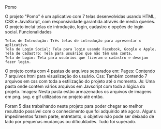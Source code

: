 Pomo

O projeto "Pomo" é um aplicativo com 7 telas desenvolvidas usando HTML, CSS e JavaScript, com responsividade garantida através de media queries. O projeto inclui telas de introdução, login, cadastro e opções de login social.
Funcionalidades

    Telas de Introdução: Três telas de introdução para apresentar o aplicativo.
    Tela de Login Social: Tela para login usando Facebook, Google e Apple.
    Tela de Cadastro: Tela para usuários que não têm uma conta.
    Tela de Login: Tela para usuários que fizeram o cadastro e desejam fazer login.

O projeto conta com 4 pastas de arquivos separados em:
    Pages: Contendo 7 arquivos html para visualização do usuário.
    Css: Também contendo 7 arquivos em css com toda a estilização do projeto até o momento.
    Js: Uma pasta onde contém vários arquivos em Javscript com toda a lógica do projeto.
    Images: Nesta pasta estão armazenados os arquivos de imagens em png. svg. e gif utilizados no projeto até então.

Foram 5 dias trabalhando neste projeto para poder chegar ao melhor resultado possível com o conhecimento que foi adquirido até agora.
Alguns impedimentos fazem parte, entretanto, o objetivo não pode ser deixado de lado por pequenas mudanças ou dificuldades. Tudo foi superado.

